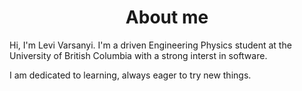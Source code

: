 <h1 align="center">About me</h1>
Hi, I'm Levi Varsanyi. I'm a driven Engineering Physics student at the University of British Columbia with a strong interst in software. 

I am dedicated to learning, always eager to try new things. 
